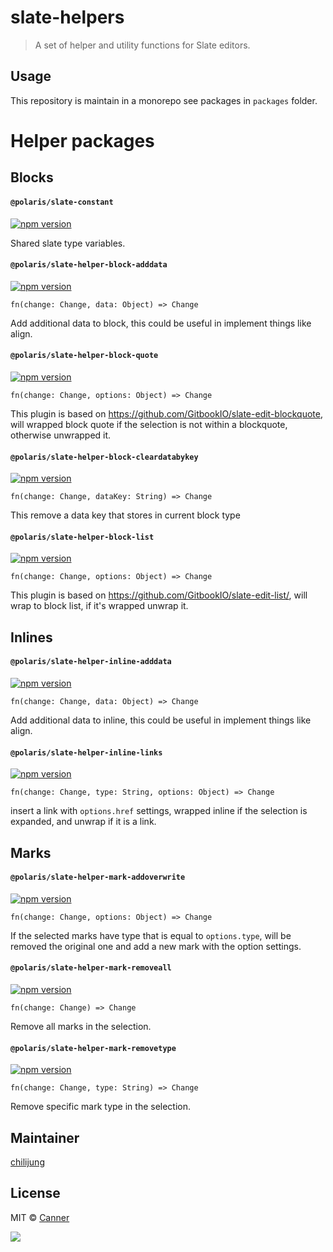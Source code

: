 # slate-helpers

> A set of helper and utility functions for Slate editors.

## Usage

This repository is maintain in a monorepo see packages in `packages` folder.

# Helper packages

## Blocks

#### `@polaris/slate-constant`

[![npm version](https://badge.fury.io/js/%40canner%2Fslate-constant.svg)](https://badge.fury.io/js/%40canner%2Fslate-constant)

Shared slate type variables.

#### `@polaris/slate-helper-block-adddata`

[![npm version](https://badge.fury.io/js/%40canner%2Fslate-helper-block-adddata.svg)](https://badge.fury.io/js/%40canner%2Fslate-helper-block-adddata)

`fn(change: Change, data: Object) => Change`

Add additional data to block, this could be useful in implement things like align.

#### `@polaris/slate-helper-block-quote`

[![npm version](https://badge.fury.io/js/%40canner%2Fslate-helper-block-quote.svg)](https://badge.fury.io/js/%40canner%2Fslate-helper-block-quote)

`fn(change: Change, options: Object) => Change`

This plugin is based on https://github.com/GitbookIO/slate-edit-blockquote, will wrapped block quote if the selection is not within a blockquote, otherwise unwrapped it.

#### `@polaris/slate-helper-block-cleardatabykey`

[![npm version](https://badge.fury.io/js/%40canner%2Fslate-helper-block-cleardatabykey.svg)](https://badge.fury.io/js/%40canner%2Fslate-helper-block-cleardatabykey)

`fn(change: Change, dataKey: String) => Change`

This remove a data key that stores in current block type

#### `@polaris/slate-helper-block-list`

[![npm version](https://badge.fury.io/js/%40canner%2Fslate-helper-block-list.svg)](https://badge.fury.io/js/%40canner%2Fslate-helper-block-list)

`fn(change: Change, options: Object) => Change`

This plugin is based on https://github.com/GitbookIO/slate-edit-list/, will wrap to block list, if it's wrapped unwrap it.

## Inlines

#### `@polaris/slate-helper-inline-adddata`

[![npm version](https://badge.fury.io/js/%40canner%2Fslate-helper-inline-adddata.svg)](https://badge.fury.io/js/%40canner%2Fslate-helper-inline-adddata)

`fn(change: Change, data: Object) => Change`

Add additional data to inline, this could be useful in implement things like align.

#### `@polaris/slate-helper-inline-links`

[![npm version](https://badge.fury.io/js/%40canner%2Fslate-helper-inline-links.svg)](https://badge.fury.io/js/%40canner%2Fslate-helper-inline-links)

`fn(change: Change, type: String, options: Object) => Change`

insert a link with `options.href` settings, wrapped inline if the selection is expanded, and unwrap if it is a link.

## Marks

#### `@polaris/slate-helper-mark-addoverwrite`

[![npm version](https://badge.fury.io/js/%40canner%2Fslate-helper-mark-addoverwrite.svg)](https://badge.fury.io/js/%40canner%2Fslate-helper-mark-addoverwrite)

`fn(change: Change, options: Object) => Change`

If the selected marks have type that is equal to `options.type`, will be removed the original one and add a new mark with the option settings.

#### `@polaris/slate-helper-mark-removeall`

[![npm version](https://badge.fury.io/js/%40canner%2Fslate-helper-mark-removeall.svg)](https://badge.fury.io/js/%40canner%2Fslate-helper-mark-removeall)

`fn(change: Change) => Change`

Remove all marks in the selection.

#### `@polaris/slate-helper-mark-removetype`

[![npm version](https://badge.fury.io/js/%40canner%2Fslate-helper-mark-removetype.svg)](https://badge.fury.io/js/%40canner%2Fslate-helper-mark-removetype)

`fn(change: Change, type: String) => Change`

Remove specific mark type in the selection.

## Maintainer

[chilijung](https://github.com/chilijung)

## License

MIT © [Canner](https://github.com/canner)

<a href="https://canner.io">
  <img src="https://user-images.githubusercontent.com/26116324/37811196-a437d930-2e93-11e8-97d8-0653ace2a46d.png"/>
</a>
